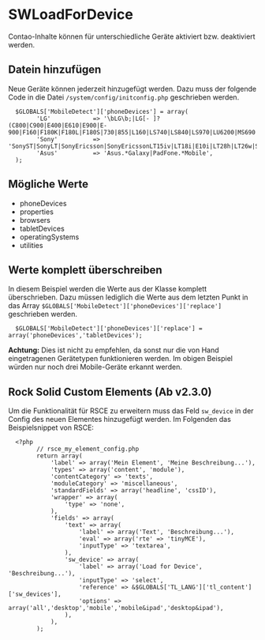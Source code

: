 SWLoadForDevice
===============

Contao-Inhalte können für unterschiedliche Geräte aktiviert bzw. deaktiviert werden.

## Datein hinzufügen

Neue Geräte können jederzeit hinzugefügt werden. Dazu muss der folgende Code in die Datei `/system/config/initconfig.php` geschrieben werden.

      $GLOBALS['MobileDetect']['phoneDevices'] = array(
            'LG'            => '\bLG\b;|LG[- ]?(C800|C900|E400|E610|E900|E-900|F160|F180K|F180L|F180S|730|855|L160|LS740|LS840|LS970|LU6200|MS690|MS695|MS770|MS840|MS870|MS910|P500|P700|P705|VM696|AS680|AS695|AX840|C729|E970|GS505|272|C395|E739BK|E960|L55C|L75C|LS696|LS860|P769BK|P350|P500|P509|P870|UN272|US730|VS840|VS950|LN272|LN510|LS670|LS855|LW690|MN270|MN510|P509|P769|P930|UN200|UN270|UN510|UN610|US670|US740|US760|UX265|UX840|VN271|VN530|VS660|VS700|VS740|VS750|VS910|VS920|VS930|VX9200|VX11000|AX840A|LW770|P506|P925|P999|E612|D955|D802|MS323)',
            'Sony'          => 'SonyST|SonyLT|SonyEricsson|SonyEricssonLT15iv|LT18i|E10i|LT28h|LT26w|SonyEricssonMT27i|C5303|C6902|C6903|C6906|C6943|D2533',
            'Asus'          => 'Asus.*Galaxy|PadFone.*Mobile',
      );
    
## Mögliche Werte

- phoneDevices
- properties
- browsers
- tabletDevices
- operatingSystems
- utilities

## Werte komplett überschreiben

In diesem Beispiel werden die Werte aus der Klasse komplett überschrieben. Dazu müssen lediglich die Werte aus dem letzten Punkt in das Array `$GLOBALS['MobileDetect']['phoneDevices']['replace']` geschrieben werden.

      $GLOBALS['MobileDetect']['phoneDevices']['replace'] = array('phoneDevices','tabletDevices');

**Achtung:** Dies ist nicht zu empfehlen, da sonst nur die von Hand eingetragenen Gerätetypen funktionieren werden. Im obigen Beispiel würden nur noch drei Mobile-Geräte erkannt werden.

## Rock Solid Custom Elements (Ab v2.3.0)

Um die Funktionalität für RSCE zu erweitern muss das Feld `sw_device` in der Config des neuen Elementes hinzugefügt werden. Im Folgenden das Beispielsnippet von RSCE:

      <?php
            // rsce_my_element_config.php
            return array(
                'label' => array('Mein Element', 'Meine Beschreibung...'),
                'types' => array('content', 'module'),
                'contentCategory' => 'texts',
                'moduleCategory' => 'miscellaneous',
                'standardFields' => array('headline', 'cssID'),
                'wrapper' => array(
                    'type' => 'none',
                ),
                'fields' => array(
                    'text' => array(
                        'label' => array('Text', 'Beschreibung...'),
                        'eval' => array('rte' => 'tinyMCE'),
                        'inputType' => 'textarea',
                    ),
                    'sw_device' => array(
                        'label' => array('Load for Device', 'Beschreibung...'),
                        'inputType' => 'select',
                        'reference' => &$GLOBALS['TL_LANG']['tl_content']['sw_devices'],
                        'options' => array('all','desktop','mobile','mobile&ipad','desktop&ipad'),
                    ),
                ),
            );
